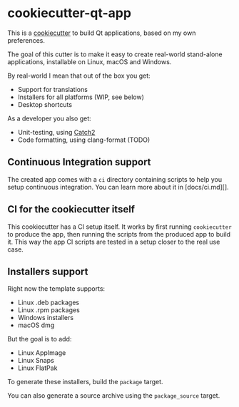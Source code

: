 # cookiecutter-qt-app

This is a [cookiecutter][] to build Qt applications, based on my own preferences.

[cookiecutter]: https://github.com/audreyr/cookiecutter

The goal of this cutter is to make it easy to create real-world stand-alone applications, installable on Linux, macOS and Windows.

By real-world I mean that out of the box you get:

- Support for translations
- Installers for all platforms (WIP, see below)
- Desktop shortcuts

As a developer you also get:

- Unit-testing, using [Catch2][]
- Code formatting, using clang-format (TODO)

[Catch2]: https://github.com/catchorg/Catch2

## Continuous Integration support

The created app comes with a `ci` directory containing scripts to help you setup continuous integration. You can learn more about it in [docs/ci.md][].

## CI for the cookiecutter itself

This cookiecutter has a CI setup itself. It works by first running `cookiecutter` to produce the app, then running the scripts from the produced app to build it. This way the app CI scripts are tested in a setup closer to the real use case.

## Installers support

Right now the template supports:

- Linux .deb packages
- Linux .rpm packages
- Windows installers
- macOS dmg

But the goal is to add:

- Linux AppImage
- Linux Snaps
- Linux FlatPak

To generate these installers, build the `package` target.

You can also generate a source archive using the `package_source` target.

